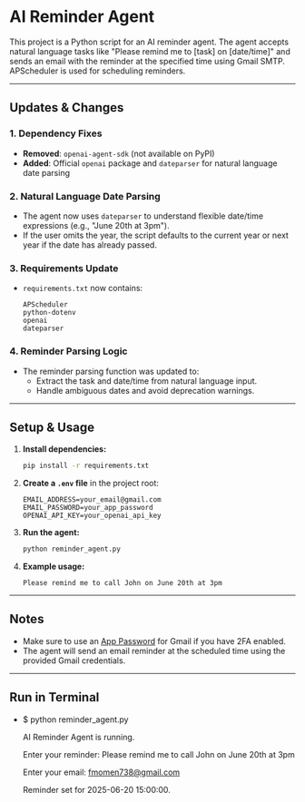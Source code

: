 # AI Reminder Agent

This project is a Python script for an AI reminder agent. The agent accepts natural language tasks like "Please remind me to [task] on [date/time]" and sends an email with the reminder at the specified time using Gmail SMTP. APScheduler is used for scheduling reminders.

---

## Updates & Changes

### 1. Dependency Fixes

- **Removed**: `openai-agent-sdk` (not available on PyPI)
- **Added**: Official `openai` package and `dateparser` for natural language date parsing

### 2. Natural Language Date Parsing

- The agent now uses `dateparser` to understand flexible date/time expressions (e.g., "June 20th at 3pm").
- If the user omits the year, the script defaults to the current year or next year if the date has already passed.

### 3. Requirements Update

- `requirements.txt` now contains:
  ```
  APScheduler
  python-dotenv
  openai
  dateparser
  ```

### 4. Reminder Parsing Logic

- The reminder parsing function was updated to:
  - Extract the task and date/time from natural language input.
  - Handle ambiguous dates and avoid deprecation warnings.

---

## Setup & Usage

1. **Install dependencies:**

   ```sh
   pip install -r requirements.txt
   ```

2. **Create a `.env` file** in the project root:

   ```
   EMAIL_ADDRESS=your_email@gmail.com
   EMAIL_PASSWORD=your_app_password
   OPENAI_API_KEY=your_openai_api_key
   ```

3. **Run the agent:**

   ```sh
   python reminder_agent.py
   ```

4. **Example usage:**
   ```
   Please remind me to call John on June 20th at 3pm
   ```

---

## Notes

- Make sure to use an [App Password](https://support.google.com/accounts/answer/185833) for Gmail if you have 2FA enabled.
- The agent will send an email reminder at the scheduled time using the provided Gmail credentials.

---

## Run in Terminal

- $ python reminder_agent.py
  
  AI Reminder Agent is running.

  Enter your reminder: Please remind me to call John on June 20th at 3pm
  
  Enter your email: fmomen738@gmail.com
  
  Reminder set for 2025-06-20 15:00:00.
